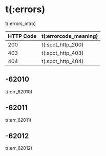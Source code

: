 # t(:errors)

t(:errors_intro)


HTTP Code | t(:errorcode_meaning)
---------- | -------
200 | t(:spot_http_200)
403 | t(:spot_http_403)
404 | t(:spot_http_404)


## -62010
t(:err_62010)

## -62011
t(:err_62011)

## -62012
t(:err_62012)
